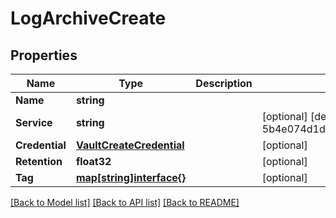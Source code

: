 # LogArchiveCreate

## Properties
Name | Type | Description | Notes
------------ | ------------- | ------------- | -------------
**Name** | **string** |  | 
**Service** | **string** |  | [optional] [default to 5b4e074d1d34e82848ce7499]
**Credential** | [**VaultCreateCredential**](vault_create_credential.md) |  | [optional] 
**Retention** | **float32** |  | [optional] 
**Tag** | [**map[string]interface{}**](.md) |  | [optional] 

[[Back to Model list]](../README.md#documentation-for-models) [[Back to API list]](../README.md#documentation-for-api-endpoints) [[Back to README]](../README.md)


